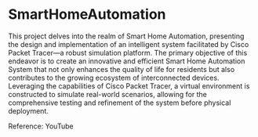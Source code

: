 # SmartHomeAutomation
This project delves into the realm of Smart Home Automation, presenting the design and implementation of an intelligent system facilitated by Cisco Packet Tracer—a robust simulation platform.
The primary objective of this endeavor is to create an innovative and efficient Smart Home Automation System that not only enhances the quality of life for residents but also contributes to the growing ecosystem of interconnected devices. Leveraging the capabilities of Cisco Packet Tracer, a virtual environment is constructed to simulate real-world scenarios, allowing for the comprehensive testing and refinement of the system before physical deployment.

Reference: YouTube
